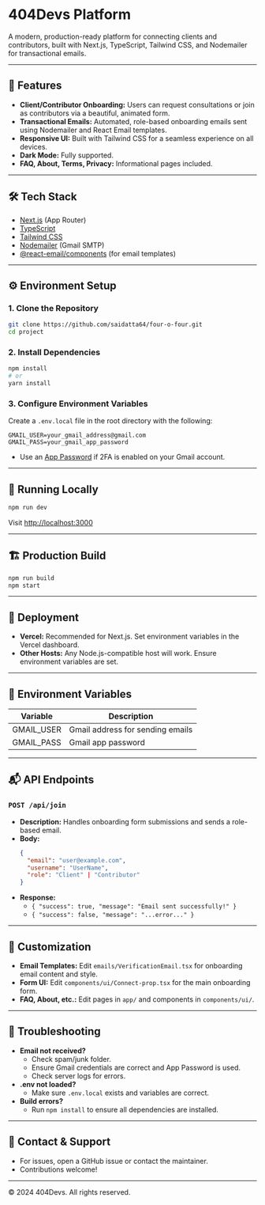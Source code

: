 # 404Devs Platform

A modern, production-ready platform for connecting clients and contributors, built with Next.js, TypeScript, Tailwind CSS, and Nodemailer for transactional emails.

---

## 🚀 Features
- **Client/Contributor Onboarding:** Users can request consultations or join as contributors via a beautiful, animated form.
- **Transactional Emails:** Automated, role-based onboarding emails sent using Nodemailer and React Email templates.
- **Responsive UI:** Built with Tailwind CSS for a seamless experience on all devices.
- **Dark Mode:** Fully supported.
- **FAQ, About, Terms, Privacy:** Informational pages included.

---

## 🛠️ Tech Stack
- [Next.js](https://nextjs.org/) (App Router)
- [TypeScript](https://www.typescriptlang.org/)
- [Tailwind CSS](https://tailwindcss.com/)
- [Nodemailer](https://nodemailer.com/) (Gmail SMTP)
- [@react-email/components](https://react.email/) (for email templates)

---

## ⚙️ Environment Setup

### 1. **Clone the Repository**
```bash
git clone https://github.com/saidatta64/four-o-four.git
cd project
```

### 2. **Install Dependencies**
```bash
npm install
# or
yarn install
```

### 3. **Configure Environment Variables**
Create a `.env.local` file in the root directory with the following:
```env
GMAIL_USER=your_gmail_address@gmail.com
GMAIL_PASS=your_gmail_app_password
```
- Use an [App Password](https://support.google.com/accounts/answer/185833) if 2FA is enabled on your Gmail account.

---

## 🏃 Running Locally
```bash
npm run dev
```
Visit [http://localhost:3000](http://localhost:3000)

---

## 🏗️ Production Build
```bash
npm run build
npm start
```

---

## 🚢 Deployment
- **Vercel:** Recommended for Next.js. Set environment variables in the Vercel dashboard.
- **Other Hosts:** Any Node.js-compatible host will work. Ensure environment variables are set.

---

## 🔑 Environment Variables
| Variable      | Description                        |
|---------------|------------------------------------|
| GMAIL_USER    | Gmail address for sending emails   |
| GMAIL_PASS    | Gmail app password                 |

---

## 📬 API Endpoints

### `POST /api/join`
- **Description:** Handles onboarding form submissions and sends a role-based email.
- **Body:**
  ```json
  {
    "email": "user@example.com",
    "username": "UserName",
    "role": "Client" | "Contributor"
  }
  ```
- **Response:**
  - `{ "success": true, "message": "Email sent successfully!" }`
  - `{ "success": false, "message": "...error..." }`

---

## 🎨 Customization
- **Email Templates:** Edit `emails/VerificationEmail.tsx` for onboarding email content and style.
- **Form UI:** Edit `components/ui/Connect-prop.tsx` for the main onboarding form.
- **FAQ, About, etc.:** Edit pages in `app/` and components in `components/ui/`.

---

## 🐞 Troubleshooting
- **Email not received?**
  - Check spam/junk folder.
  - Ensure Gmail credentials are correct and App Password is used.
  - Check server logs for errors.
- **.env not loaded?**
  - Make sure `.env.local` exists and variables are correct.
- **Build errors?**
  - Run `npm install` to ensure all dependencies are installed.

---

## 🤝 Contact & Support
- For issues, open a GitHub issue or contact the maintainer.
- Contributions welcome!

---

© 2024 404Devs. All rights reserved.
